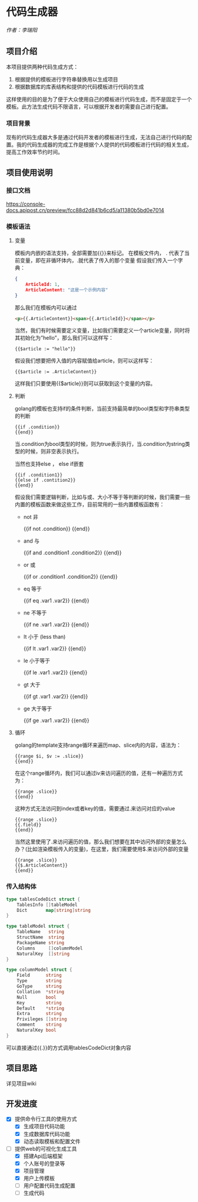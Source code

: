# 代码生成器
###### 作者：李瑞阳

## 项目介绍
本项目提供两种代码生成方式：

1. 根据提供的模板进行字符串替换用以生成项目
2. 根据数据库的库表结构和提供的代码模板进行代码的生成

这样使用的目的是为了便于大众使用自己的模板进行代码生成，而不是固定于一个模板。此方法生成代码不限语言，可以根据开发者的需要自己进行配置。

### 项目背景

现有的代码生成器大多是通过代码开发者的模板进行生成，无法自己进行代码的配置。我的代码生成器的完成工作是根据个人提供的代码模板进行代码的相关生成，提高工作效率节约时间。

## 项目使用说明

### 接口文档
https://console-docs.apipost.cn/preview/fcc88d2d841b6cd5/a11380b5bd0e7014

### 模板语法

1. 变量

   模板内内嵌的语法支持，全部需要加{{}}来标记。
   在模板文件内， . 代表了当前变量，即在非循环体内，.就代表了传入的那个变量
   假设我们传入一个字典：

   ```json
   {
       ArticleId: 1,
       ArticleContent: "这是一个示例内容"
   }
   ```

   那么我们在模板内可以通过

   ```html
   <p>{{.ArticleContent}}<span>{{.ArticleId}}</span></p>
   ```

   当然，我们有时候需要定义变量，比如我们需要定义一个article变量，同时将其初始化为”hello”，那么我们可以这样写：

   ```
   {{$article := "hello"}}
   ```

   假设我们想要把传入值的内容赋值给article，则可以这样写：

   ```
   {{$article := .ArticleContent}}
   ```

   这样我们只要使用{{$article}}则可以获取到这个变量的内容。

2. 判断

   golang的模板也支持if的条件判断，当前支持最简单的bool类型和字符串类型的判断

   ```
   {{if .condition}}
   {{end}}
   ```

   当.condition为bool类型的时候，则为true表示执行，当.condition为string类型的时候，则非空表示执行。

   当然也支持else ， else if嵌套

   ```
   {{if .condition1}}
   {{else if .contition2}}
   {{end}}
   ```

   假设我们需要逻辑判断，比如与或、大小不等于等判断的时候，我们需要一些内置的模板函数来做这些工作，目前常用的一些内置模板函数有：

   - not 非

     {{if not .condition}}
     {{end}}

   - and 与

     {{if and .condition1 .condition2}}
     {{end}}

   - or 或

     {{if or .condition1 .condition2}}
     {{end}}

   - eq 等于

     {{if eq .var1 .var2}}
     {{end}}

   - ne 不等于

     {{if ne .var1 .var2}}
     {{end}}

   - lt 小于 (less than)

     {{if lt .var1 .var2}}
     {{end}}

   - le 小于等于

     {{if le .var1 .var2}}
     {{end}}

   - gt 大于

     {{if gt .var1 .var2}}
     {{end}}

   - ge 大于等于

     {{if ge .var1 .var2}}
     {{end}}

3. 循环

   golang的template支持range循环来遍历map、slice内的内容，语法为：

   ```
   {{range $i, $v := .slice}}
   {{end}}
   ```

   在这个range循环内，我们可以通过iv来访问遍历的值，还有一种遍历方式为：

   ```
   {{range .slice}}
   {{end}}
   ```

   这种方式无法访问到index或者key的值，需要通过.来访问对应的value

   ```
   {{range .slice}}
   {{.field}}
   {{end}}
   ```

   当然这里使用了.来访问遍历的值，那么我们想要在其中访问外部的变量怎么办？(比如渲染模板传入的变量)，在这里，我们需要使用$.来访问外部的变量

   ```
   {{range .slice}}
   {{$.ArticleContent}}
   {{end}}
   ```

### 传入结构体

```go
type tablesCodeDict struct {
	TablesInfo []tableModel
	Dict       map[string]string
}

type tableModel struct {
	TableName   string
	StructName  string
	PackageName string
	Columns     []columnModel
	NaturalKey  []string
}

type columnModel struct {
	Field      string
	Type       string
	GoType     string
	Collation  *string
	Null       bool
	Key        string
	Default    *string
	Extra      string
	Privileges []string
	Comment    string
	NaturalKey bool
}
```

可以直接通过{{.}}的方式调用tablesCodeDict对象内容

## 项目思路

详见项目wiki

## 开发进度

- [x] 提供命令行工具的使用方式
  - [x] 生成项目代码功能
  - [x] 生成数据库代码功能
  - [x] 动态读取模板和配置文件
- [ ] 提供web的可视化生成工具
  - [x] 搭建Api后端框架
  - [x] 个人账号的登录等
  - [x] 项目管理
  - [x] 用户上传模板
  - [ ] 用户配置代码生成配置
  - [ ] 生成代码